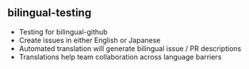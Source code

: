 ## bilingual-testing 
- Testing for bilingual-github
- Create issues in either English or Japanese
- Automated translation will generate bilingual issue / PR descriptions
- Translations help team collaboration across language barriers

  
